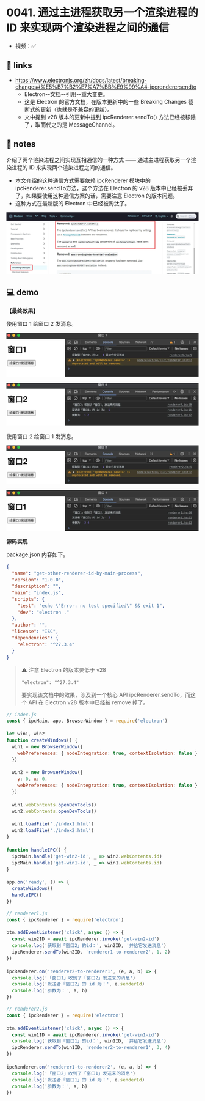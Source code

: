 # 0041. 通过主进程获取另一个渲染进程的 ID 来实现两个渲染进程之间的通信

- 视频：✅

## 🔗 links

- https://www.electronjs.org/zh/docs/latest/breaking-changes#%E5%B7%B2%E7%A7%BB%E9%99%A4-ipcrenderersendto
  - Electron--文档--引用--重大变更。
  - 这是 Electron 的官方文档，在版本更新中的一些 Breaking Changes 截断式的更新（也就是不兼容的更新）。
  - 文中提到 v28 版本的更新中提到 ipcRenderer.sendTo() 方法已经被移除了，取而代之的是 MessageChannel。

## 📒 notes

介绍了两个渲染进程之间实现互相通信的一种方式 —— 通过主进程获取另一个渲染进程的 ID 来实现两个渲染进程之间的通信。
- 本文介绍的这种通信方式需要依赖 ipcRenderer 模块中的 ipcRenderer.sendTo方法，这个方法在 Electron 的 v28 版本中已经被丢弃了，如果要使用这种通信方案的话，需要注意 Electron 的版本问题。
- 这种方式在最新版的 Electron 中已经被淘汰了。

![](md-imgs/2024-10-05-22-05-41.png)

## 💻 demo

**【最终效果】**

使用窗口 1 给窗口 2 发消息。

![](md-imgs/2024-10-05-22-08-27.png)

![](md-imgs/2024-10-05-22-08-36.png)

使用窗口 2 给窗口 1 发消息。

![](md-imgs/2024-10-05-22-08-48.png)

![](md-imgs/2024-10-05-22-08-53.png)

**源码实现**

package.json 内容如下。

```json
{
  "name": "get-other-renderer-id-by-main-process",
  "version": "1.0.0",
  "description": "",
  "main": "index.js",
  "scripts": {
    "test": "echo \"Error: no test specified\" && exit 1",
    "dev": "electron ."
  },
  "author": "",
  "license": "ISC",
  "dependencies": {
    "electron": "^27.3.4"
  }
}
```

> ⚠️ 注意 Electron 的版本要低于 v28
>
> `"electron": "^27.3.4"`
>
> 要实现该文档中的效果，涉及到一个核心 API ipcRenderer.sendTo，而这个 API 在 Electron v28 版本中已经被 remove 掉了。

```js
// index.js
const { ipcMain, app, BrowserWindow } = require('electron')

let win1, win2
function createWindows() {
  win1 = new BrowserWindow({
    webPreferences: { nodeIntegration: true, contextIsolation: false }
  })

  win2 = new BrowserWindow({
    y: 0, x: 0,
    webPreferences: { nodeIntegration: true, contextIsolation: false }
  })

  win1.webContents.openDevTools()
  win2.webContents.openDevTools()

  win1.loadFile('./index1.html')
  win2.loadFile('./index2.html')
}

function handleIPC() {
  ipcMain.handle('get-win2-id', _ => win2.webContents.id)
  ipcMain.handle('get-win1-id', _ => win1.webContents.id)
}

app.on('ready', () => {
  createWindows()
  handleIPC()
})
```

```js
// renderer1.js
const { ipcRenderer } = require('electron')

btn.addEventListener('click', async () => {
  const win2ID = await ipcRenderer.invoke('get-win2-id')
  console.log('获取到「窗口2」的id：', win2ID, '并给它发送消息')
  ipcRenderer.sendTo(win2ID, 'renderer1-to-renderer2', 1, 2)
})

ipcRenderer.on('renderer2-to-renderer1', (e, a, b) => {
  console.log('「窗口1」收到了「窗口2」发送来的消息')
  console.log('发送者「窗口2」的 id 为：', e.senderId)
  console.log('参数为：', a, b)
})
```

```js
// renderer2.js
const { ipcRenderer } = require('electron')

btn.addEventListener('click', async () => {
  const win1ID = await ipcRenderer.invoke('get-win1-id')
  console.log('获取到「窗口1」的id：', win1ID, '并给它发送消息')
  ipcRenderer.sendTo(win1ID, 'renderer2-to-renderer1', 3, 4)
})

ipcRenderer.on('renderer1-to-renderer2', (e, a, b) => {
  console.log('「窗口2」收到了「窗口1」发送来的消息')
  console.log('发送者「窗口1」的 id 为：', e.senderId)
  console.log('参数为：', a, b)
})
```